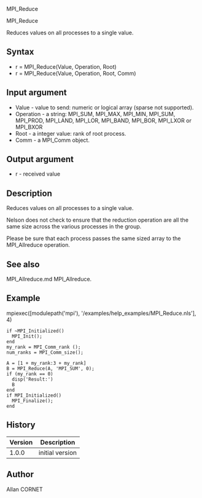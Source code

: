 



MPI_Reduce


MPI_Reduce

Reduces values on all processes to a single value.

## Syntax

- r = MPI_Reduce(Value, Operation, Root)
- r = MPI_Reduce(Value, Operation, Root, Comm)

## Input argument

 - Value - value to send: numeric or logical array (sparse not supported).
 - Operation - a string: MPI_SUM, MPI_MAX, MPI_MIN, MPI_SUM, MPI_PROD, MPI_LAND, MPI_LOR, MPI_BAND, MPI_BOR, MPI_LXOR or MPI_BXOR
 - Root - a integer value: rank of root process.
 - Comm - a MPI_Comm object.

## Output argument

 - r - received value

## Description


  <p>Reduces values on all processes to a single value.</p>
  <p>Nelson does not check to ensure that the reduction operation are all the same size across the various processes in the group.</p>
  <p>Please be sure that each process passes the same sized array to the MPI_Allreduce operation.</p>


## See also

MPI_Allreduce.md MPI_Allreduce.
## Example

mpiexec([modulepath('mpi'), '/examples/help_examples/MPI_Reduce.nls'], 4)
```Nelson
if ~MPI_Initialized()
  MPI_Init();
end
my_rank = MPI_Comm_rank ();
num_ranks = MPI_Comm_size();

A = [1 + my_rank:3 + my_rank]
B = MPI_Reduce(A, 'MPI_SUM', 0);
if (my_rank == 0)
  disp('Result:')
  B
end
if MPI_Initialized()
  MPI_Finalize();
end
```

## History

|Version|Description|
|------|------|
|1.0.0|initial version|


## Author

Allan CORNET



